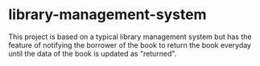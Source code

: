 # library-management-system
This project is based on a typical library management system but has the feature of notifying the borrower of the book to return the book everyday until the data of the book is updated as "returned".
